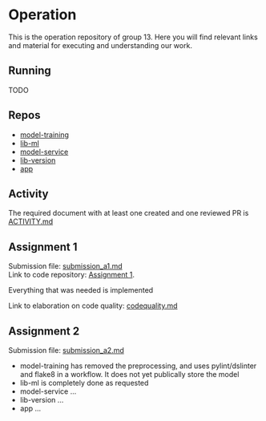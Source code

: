 # Operation
This is the operation repository of group 13. Here you will find relevant links and material for executing and understanding our work. 

## Running
TODO

## Repos
- [model-training](https://github.com/Release-Engineering-Group-13/model-training)
- [lib-ml](https://github.com/Release-Engineering-Group-13/lib-ml)
- [model-service](https://github.com/Release-Engineering-Group-13/model-service)
- [lib-version](https://github.com/Release-Engineering-Group-13/lib-version)
- [app](https://github.com/Release-Engineering-Group-13/app)

## Activity
The required document with at least one created and one reviewed PR is [ACTIVITY.md](https://github.com/Release-Engineering-Group-13/operation/blob/main/ACTIVITY.md)

## Assignment 1
Submission file: [submission_a1.md](submission%20files/submission_a1.md) \
Link to code repository: [Assignment 1](https://github.com/Release-Engineering-Group-13/CS4295_FinalProject/tree/a1).

Everything that was needed is implemented

Link to elaboration on code quality: [codequality.md](Assignment%201/codequality.md) 

## Assignment 2
Submission file: [submission_a2.md](submission%20files/submission_a2.md)

- model-training has removed the preprocessing, and uses pylint/dslinter and flake8 in a workflow. It does not yet publically store the model
- lib-ml is completely done as requested
- model-service ...
- lib-version ...
- app ...
